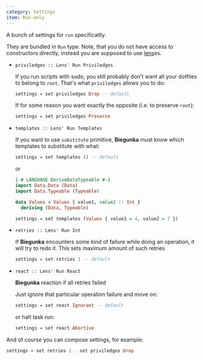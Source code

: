 ```yaml
---
category: Settings
item: Run-only
---
```


A bunch of settings for `run` specificatlly.

They are bundled in `Run` type. Note, that you do not have
access to constructors directly, instead you are supposed
to use [lens][0]es.

  * `priviledges :: Lens' Run Priviledges`

    If you run scripts with sudo, you still probably don't want all
    your dotfiles to belong to `root`. That's what `priviledges` allows you to do:

    ```haskell
    settings = set priviledges Drop -- default
    ```

    If for some reason you want exactly the opposite (i.e. to preserve `root`):

    ```haskell
    settings = set priviledges Preserve
    ```

  * `templates :: Lens' Run Templates   `

      If you want to use `substitute` primitive, __Biegunka__ must know
    which templates to substitute with what:

    ```haskell
    settings = set templates () -- default
    ```

    or

    ```haskell
    {-# LANGUAGE DeriveDataTypeable #-}
    import Data.Data (Data)
    import Data.Typeable (Typeable)

    data Values = Values { value1, value2 :: Int }
      deriving (Data, Typeable)

    settings = set templates (Values { value1 = 4, value2 = 7 })
    ```

  * `retries :: Lens' Run Int         `

      If __Biegunka__ encounters some kind of failure while
    doing an operation, it will try to redo it. This sets maximum amount of such retries

    ```haskell
    settings = set retries 1 -- default
    ```

  * `react :: Lens' Run React`

    __Biegunka__ reaction if all retries failed

    Just ignore that particular operation failure and move on:

    ```haskell
    settings = set react Ignorant -- default
    ```

    or halt task run:

    ```haskell
    settings = set react Abortive
    ```

And of course you can compose settings, for example:

```haskell
settings = set retries 1 . set priviledges Drop
```

  [0]: https://github.com/ekmett/lens
